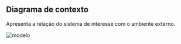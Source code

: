 ## Diagrama de contexto

Apresenta a relação do sistema de interesse com
o ambiente externo.

![modelo](http://www.plantuml.com/plantuml/proxy?cache=no&src=https://raw.githubusercontent.com/kyriosdata/docente-inf/main/documentacao/diagramas/c4-context.puml)
